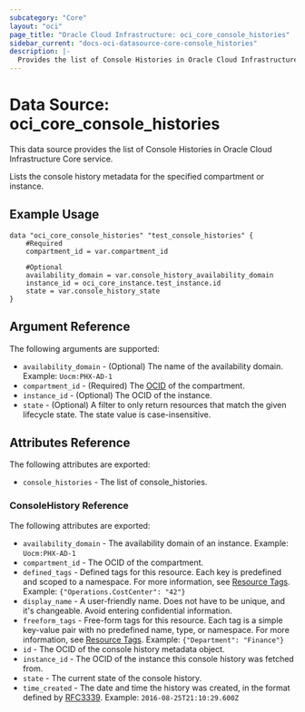 ```yaml
---
subcategory: "Core"
layout: "oci"
page_title: "Oracle Cloud Infrastructure: oci_core_console_histories"
sidebar_current: "docs-oci-datasource-core-console_histories"
description: |-
  Provides the list of Console Histories in Oracle Cloud Infrastructure Core service
---
```


# Data Source: oci_core_console_histories
This data source provides the list of Console Histories in Oracle Cloud Infrastructure Core service.

Lists the console history metadata for the specified compartment or instance.


## Example Usage

```hcl
data "oci_core_console_histories" "test_console_histories" {
	#Required
	compartment_id = var.compartment_id

	#Optional
	availability_domain = var.console_history_availability_domain
	instance_id = oci_core_instance.test_instance.id
	state = var.console_history_state
}
```

## Argument Reference

The following arguments are supported:

* `availability_domain` - (Optional) The name of the availability domain.  Example: `Uocm:PHX-AD-1` 
* `compartment_id` - (Required) The [OCID](https://docs.cloud.oracle.com/iaas/Content/General/Concepts/identifiers.htm) of the compartment.
* `instance_id` - (Optional) The OCID of the instance.
* `state` - (Optional) A filter to only return resources that match the given lifecycle state. The state value is case-insensitive. 


## Attributes Reference

The following attributes are exported:

* `console_histories` - The list of console_histories.

### ConsoleHistory Reference

The following attributes are exported:

* `availability_domain` - The availability domain of an instance.  Example: `Uocm:PHX-AD-1` 
* `compartment_id` - The OCID of the compartment.
* `defined_tags` - Defined tags for this resource. Each key is predefined and scoped to a namespace. For more information, see [Resource Tags](https://docs.cloud.oracle.com/iaas/Content/General/Concepts/resourcetags.htm).  Example: `{"Operations.CostCenter": "42"}` 
* `display_name` - A user-friendly name. Does not have to be unique, and it's changeable. Avoid entering confidential information. 
* `freeform_tags` - Free-form tags for this resource. Each tag is a simple key-value pair with no predefined name, type, or namespace. For more information, see [Resource Tags](https://docs.cloud.oracle.com/iaas/Content/General/Concepts/resourcetags.htm).  Example: `{"Department": "Finance"}` 
* `id` - The OCID of the console history metadata object.
* `instance_id` - The OCID of the instance this console history was fetched from.
* `state` - The current state of the console history.
* `time_created` - The date and time the history was created, in the format defined by [RFC3339](https://tools.ietf.org/html/rfc3339). Example: `2016-08-25T21:10:29.600Z` 

